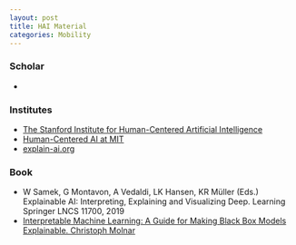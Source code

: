 ```yaml
---
layout: post
title: HAI Material
categories: Mobility
---
```


### Scholar

- 


### Institutes

- [The Stanford Institute for Human-Centered Artificial Intelligence](https://hai.stanford.edu/)
- [Human-Centered AI at MIT](https://hcai.mit.edu/)
- [explain-ai.org](http://www.explain-ai.org/)

### Book

- W Samek, G Montavon, A Vedaldi, LK Hansen, KR Müller (Eds.) Explainable AI: Interpreting, Explaining and Visualizing Deep. Learning Springer LNCS 11700, 2019
- [Interpretable Machine Learning: A Guide for Making Black Box Models Explainable. Christoph Molnar](https://christophm.github.io/interpretable-ml-book/)


